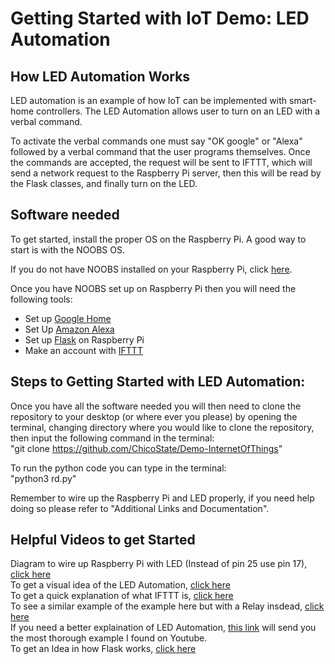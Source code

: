 # Getting Started with IoT Demo: LED Automation

## How LED Automation Works
LED automation is an example of how IoT can be implemented with smart-home controllers. The LED Automation allows user to turn on an LED with a verbal command.

To activate the verbal commands one must say "OK google" or "Alexa" followed by a verbal command that the user programs themselves. Once the commands are accepted, the request will be sent to IFTTT, which will send a network request to the Raspberry Pi server, then this will be read by the Flask classes, and finally turn on the LED.

## Software needed
To get started, install the proper OS on the Raspberry Pi. A good way to start is with the NOOBS OS.

If you do not have NOOBS installed on your Raspberry Pi, click [here](https://www.raspberrypi.org/downloads/noobs/).

Once you have NOOBS set up on Raspberry Pi then you will need the following tools:

* Set up [Google Home](https://support.google.com/googlehome/answer/7126472?hl=en)
* Set Up [Amazon Alexa](https://www.amazon.com/gp/help/customer/display.html?nodeId=201601770)
* Set up [Flask](https://projects.raspberrypi.org/en/projects/python-web-server-with-flask/4) on Raspberry Pi
* Make an account with [IFTTT](https://ifttt.com/discover)

## Steps to Getting Started with LED Automation:

Once you have all the software needed you will then need to clone the repository to your desktop (or where ever you please) by opening the terminal, changing directory where you would like to clone the repository, then input the following command in the terminal:<br />
   "git clone https://github.com/ChicoState/Demo-InternetOfThings"
   
   To run the python code you can type in the terminal:<br />
   "python3 rd.py"
   
   Remember to wire up the Raspberry Pi and LED properly, if you need help doing so please refer to "Additional Links and Documentation".

##  Helpful Videos to get Started
Diagram to wire up Raspberry Pi with LED (Instead of pin 25 use pin 17), [click here](https://cdn.sparkfun.com/assets/e/1/4/c/a/528bd59d757b7f65548b4567.png) <br />
To get a visual idea of the LED Automation, [click here](https://www.youtube.com/watch?v=zp-HlLbT-xA)<br />
To get a quick explanation of what IFTTT is, [click here](https://www.youtube.com/watch?v=YV3DEmmDHdc)<br />
To see a similar example of the example here but with a Relay insdead, [click here](http://www.instructables.com/id/Google-Home-Raspberry-Pi-Power-Strip/)<br />
If you need a better explaination of LED Automation, [this link](https://www.youtube.com/watch?v=1Eo9NSiS3Y8) will send you the most thorough example I found on Youtube.<br />
To get an Idea in how Flask works, [click here](https://projects.raspberrypi.org/en/projects/python-web-server-with-flask/)


